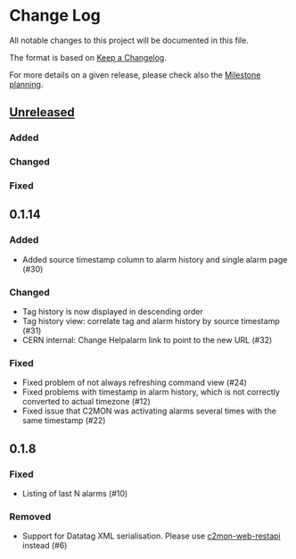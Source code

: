 # Change Log
All notable changes to this project will be documented in this file.

The format is based on [Keep a Changelog](http://keepachangelog.com/).

For more details on a given release, please check also the [Milestone planning](https://gitlab.cern.ch/c2mon/c2mon-web-ui/milestones?state=all).

## [Unreleased]
### Added

### Changed

### Fixed


## 0.1.14
### Added
- Added source timestamp column to alarm history and single alarm page (#30)

### Changed
- Tag history is now displayed in descending order
- Tag history view: correlate tag and alarm history by source timestamp (#31)
- CERN internal: Change Helpalarm link to point to the new URL (#32)

### Fixed
- Fixed problem of not always refreshing command view (#24)
- Fixed problems with timestamp in alarm history, which is not correctly converted to actual timezone (#12)
- Fixed issue that C2MON was activating alarms several times with the same timestamp (#22)


## 0.1.8 
### Fixed
- Listing of last N alarms (#10)

### Removed
- Support for Datatag XML serialisation. Please use [c2mon-web-restapi](https://github.com/c2mon/c2mon-web-restapi) instead (#6)



[Unreleased]: https://gitlab.cern.ch/c2mon/c2mon-web-ui/milestones/3
[0.1.9]: https://gitlab.cern.ch/c2mon/c2mon-web-ui/milestones/2
[0.1.8]: https://gitlab.cern.ch/c2mon/c2mon-web-ui/milestones/1